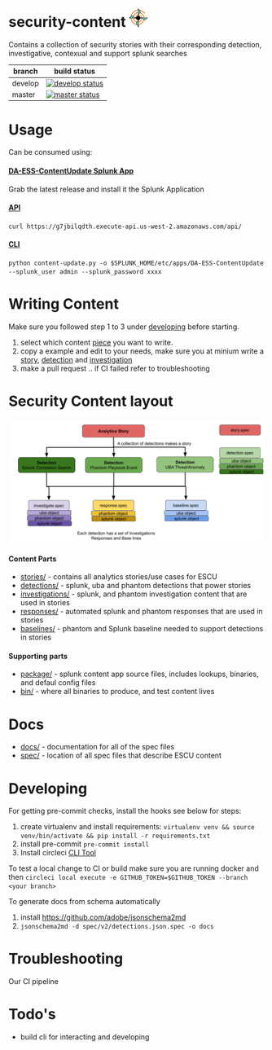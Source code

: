 security-content ![security-content](static/logo.png)
=====

Contains a collection of security stories with their corresponding detection, investigative, contexual and support splunk searches

| branch | build status |
| ---    | ---          |
| develop| [![develop status](https://circleci.com/gh/splunk/security-content/tree/develop.svg?style=svg&circle-token=67ad1fa7779c57d7e5bcfc42bd617baf607ec269)](https://circleci.com/gh/splunk/security-content/tree/develop)|
| master | [![master status](https://circleci.com/gh/splunk/security-content/tree/master.svg?style=svg&circle-token=67ad1fa7779c57d7e5bcfc42bd617baf607ec269)](https://circleci.com/gh/splunk/security-content/tree/master)|

# Usage
Can be consumed using:

#### [DA-ESS-ContentUpdate Splunk App](https://github.com/splunk/security-content/releases)
Grab the latest release and install it the Splunk Application

#### [API](https://github.com/splunk/security-content-api)
`curl https://g7jbilqdth.execute-api.us-west-2.amazonaws.com/api/`

#### [CLI](https://github.com/splunk/security-content-api/blob/master/content-update.py)
`python content-update.py -o $SPLUNK_HOME/etc/apps/DA-ESS-ContentUpdate --splunk_user admin --splunk_password xxxx`

# Writing Content
Make sure you followed step 1 to 3 under [developing](https://github.com/splunk/security-content#developing) before starting.

1. select which content [piece](https://github.com/splunk/security-content#content-parts) you want to write.
2. copy a example and edit to your needs, make sure you at minium write a [story](stories/), [detection](detections/) and [investigation](investigations/)
3. make a pull request .. if CI failed refer to troubleshooting

# Security Content layout
![](static/structure.png)

#### Content Parts
* [stories/](stories/) - contains all analytics stories/use cases for ESCU
* [detections/](detections/) - splunk, uba and phantom detections that power stories
* [investigations/](investigations/) - splunk, and phantom investigation content that are used in stories
* [responses/](responses/) - automated splunk and phantom responses that are used in stories
* [baselines/](baselines/) - phantom and Splunk baseline needed to support detections in stories

#### Supporting parts
* [package/](package/) - splunk content app source files, includes lookups, binaries, and defaul config files
* [bin/](bin/) - where all binaries to produce, and test content lives




# Docs

* [docs/](docs/) - documentation for all of the spec files
* [spec/](spec/) - location of all spec files that describe ESCU content

# Developing
For getting pre-commit checks, install the hooks see below for steps:

1. create virtualenv and install requirements: `virtualenv venv && source venv/bin/activate && pip install -r requirements.txt`
2. install pre-commit `pre-commit install`
3. Install circleci [CLI Tool](https://circleci.com/docs/2.0/local-cli/#installation)

To test a local change to CI or build make sure you are running docker and then
`circleci local execute -e GITHUB_TOKEN=$GITHUB_TOKEN --branch <your branch>`

To generate docs from schema automatically
1. install https://github.com/adobe/jsonschema2md
2. `jsonschema2md -d spec/v2/detections.json.spec -o docs`

# Troubleshooting
Our CI pipeline

# Todo's
* build cli for interacting and developing